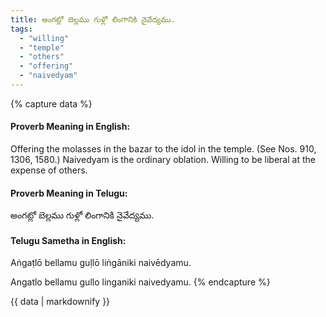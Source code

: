 ```yaml
---
title: అంగట్లో బెల్లము గుళ్లో లింగానికి నైవేద్యము.
tags:
  - "willing"
  - "temple"
  - "others"
  - "offering"
  - "naivedyam"
---
```


{% capture data %}
#### Proverb Meaning in English:
Offering the molasses in the bazar to the idol in the temple.
(See Nos. 910, 1306, 1580.)
Naivedyam is the ordinary oblation.
Willing to be liberal at the expense of others.

#### Proverb Meaning in Telugu:
అంగట్లో బెల్లము గుళ్లో లింగానికి నైవేద్యము.

#### Telugu Sametha in English:
Aṅgaṭlō bellamu guḷlō liṅgāniki naivēdyamu.

Angatlo bellamu gullo linganiki naivedyamu.
{% endcapture %}

{{ data | markdownify }}

